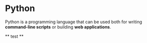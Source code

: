 # Python

Python is a programming language that can be used both for writing **command-line scripts** or building **web applications**.

** test **